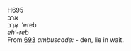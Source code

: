 <body>
  <p>H695<br>  ארב  <br> אֶרֶב  ‎  ‘ereb  <br><i>eh‘-reb </i><br>From <a href="h0693.htm">693</a>  <i>ambuscade: - </i>den, lie in wait.<br></p>
 </body>